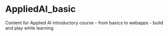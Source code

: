 # AppliedAI_basic
Content for Applied AI introductory course - from basics to webapps - build and play while learning
